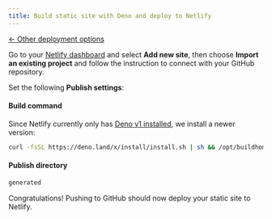 ```yaml
---
title: Build static site with Deno and deploy to Netlify
---
```


[← Other deployment options](/guide/deploy/#deploy-static-site-with-ci%2Fcd)

Go to your [Netlify dashboard](https://app.netlify.com/) and select **Add new site**, then choose **Import an existing project** and follow the instruction to connect with your GitHub repository.

Set the following **Publish settings**:

#### Build command

Since Netlify currently only has [Deno v1 installed](https://docs.netlify.com/build/configure-builds/available-software-at-build-time/), we install a newer version:

```sh
curl -fsSL https://deno.land/x/install/install.sh | sh && /opt/buildhome/.deno/bin/deno task generate
```

#### Publish directory

```sh
generated
```

Congratulations! Pushing to GitHub should now deploy your static site to Netlify.
